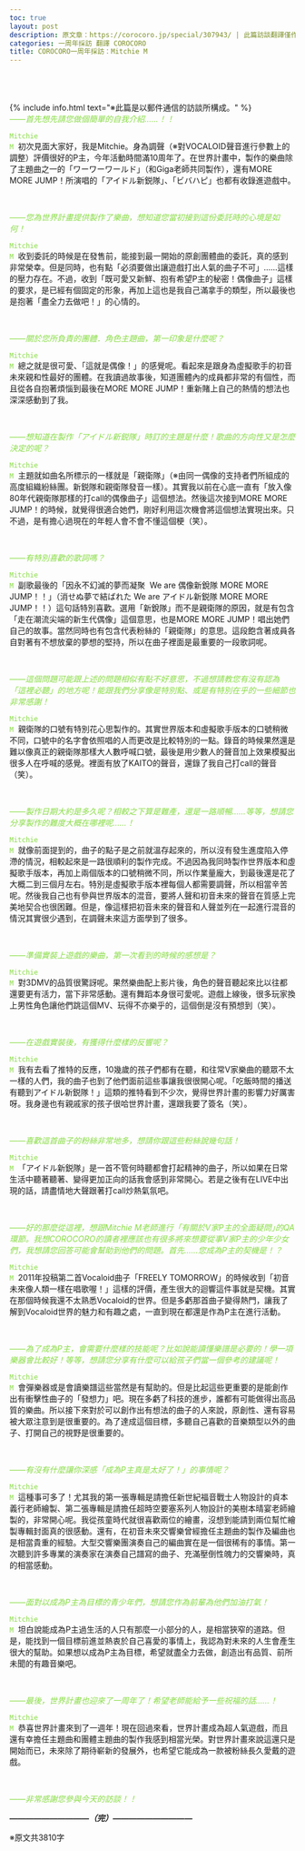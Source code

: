 ```yaml
---
toc: true
layout: post
description: 原文章：https://corocoro.jp/special/307943/ | 此篇訪談翻譯僅作為個人練習。
categories: 一周年採訪 翻譯 COROCORO
title: COROCORO一周年採訪：Mitchie M
---
```

<br><br><br>
{% include info.html text="※此篇是以郵件通信的訪談所構成。" %}
<br>
<span style="color:#88dd44">_——首先想先請您做個簡單的自我介紹……！！_</span>

<code><span style="color:#88dd44">Mitchie M</span></code>&nbsp;&nbsp;初次見面大家好，我是Mitchie。身為調聲（※對VOCALOID聲音進行參數上的調整）評價很好的P主，今年活動時間滿10周年了。在世界計畫中，製作的樂曲除了主題曲之一的「ワーワーワールド」（和Giga老師共同製作），還有MORE MORE JUMP！所演唱的「アイドル新鋭隊」、「ビバハピ」也都有收錄進遊戲中。

<br>

<span style="color:#88dd44">_——您為世界計畫提供製作了樂曲，想知道您當初接到這份委託時的心境是如何！_</span>

<code><span style="color:#88dd44">Mitchie M</span></code>&nbsp;&nbsp;收到委託的時候是在發售前，能接到最一開始的原創團體曲的委託，真的感到非常榮幸。但是同時，也有點「必須要做出讓遊戲打出人氣的曲子不可」……這樣的壓力存在。不過，收到「既可愛又新鮮、抱有希望P主的秘密！偶像曲子」這樣的要求，是已經有個固定的形象，再加上這也是我自己滿拿手的類型，所以最後也是抱著「盡全力去做吧！」的心情的。

<br>

<span style="color:#88dd44">_——關於您所負責的團體．角色主題曲，第一印象是什麼呢？_</span>

<code><span style="color:#88dd44">Mitchie M</span></code>&nbsp;&nbsp;總之就是很可愛、「這就是偶像！」的感覺呢。看起來是跟身為虛擬歌手的初音未來親和性最好的團體。在我讀過故事後，知道團體內的成員都非常的有個性，而且從各自抱著煩惱到最後在MORE MORE JUMP！重新賭上自己的熱情的想法也深深感動到了我。

<br> 

<span style="color:#88dd44">_——想知道在製作「アイドル新鋭隊」時訂的主題是什麼！歌曲的方向性又是怎麼決定的呢？_</span>

<code><span style="color:#88dd44">Mitchie M</span></code>&nbsp;&nbsp;主題就如曲名所標示的一樣就是「親衛隊」（※由同一偶像的支持者們所組成的高度組織紛絲團。新鋭隊和親衛隊發音一樣）。其實我以前在心底一直有「放入像80年代親衛隊那樣的打call的偶像曲子」這個想法。然後這次接到MORE MORE JUMP！的時候，就覺得很適合她們，剛好利用這次機會將這個想法實現出來。只不過，是有擔心過現在的年輕人會不會不懂這個梗（笑）。

<br>

<span style="color:#88dd44">_——有特別喜歡的歌詞嗎？_</span>

<code><span style="color:#88dd44">Mitchie M</span></code>&nbsp;&nbsp;副歌最後的「因永不幻滅的夢而凝聚  We are 偶像新銳隊 MORE MORE JUMP！！」（消せぬ夢で結ばれた We are アイドル新鋭隊 MORE MORE JUMP！！）這句話特別喜歡。選用「新銳隊」而不是親衛隊的原因，就是有包含「走在潮流尖端的新生代偶像」這個意思，也是MORE MORE JUMP！唱出她們自己的故事。當然同時也有包含代表粉絲的「親衛隊」的意思。這段飽含著成員各自對著有不想放棄的夢想的堅持，所以在曲子裡面是最重要的一段歌詞呢。

<br>

<span style="color:#88dd44">_——這個問題可能跟上述的問題相似有點不好意思，不過想請教您有沒有認為「這裡必聽」的地方呢！能跟我們分享像是特別點、或是有特別在乎的一些細節也非常感謝！_ </span>

<code><span style="color:#88dd44">Mitchie M</span></code>&nbsp;&nbsp;親衛隊的口號有特別花心思製作的。其實世界版本和虛擬歌手版本的口號稍微不同，口號中的名字會依照唱的人而更改是比較特別的一點。錄音的時候果然還是難以像真正的親衛隊那樣大人數呼喊口號，最後是用少數人的聲音加上效果模擬出很多人在呼喊的感覺。裡面有放了KAITO的聲音，還錄了我自己打call的聲音（笑）。

<br> 

<span style="color:#88dd44">_——製作日期大約是多久呢？相較之下算是難產，還是一路順暢……等等，想請您分享製作的難度大概在哪裡呢……！_</span>

<code><span style="color:#88dd44">Mitchie M</span></code>&nbsp;&nbsp;就像前面提到的，曲子的點子是之前就溫存起來的，所以沒有發生進度陷入停滯的情況，相較起來是一路很順利的製作完成。不過因為我同時製作世界版本和虛擬歌手版本，再加上兩個版本的口號稍微不同，所以作業量龐大，到最後還是花了大概二到三個月左右。特別是虛擬歌手版本裡每個人都需要調聲，所以相當辛苦呢。然後我自己也有參與世界版本的混音，要將人聲和初音未來的聲音在質感上完美地契合也很困難。但是，像這樣把初音未來的聲音和人聲並列在一起進行混音的情況其實很少遇到，在調聲未來這方面學到了很多。

<br> 

<span style="color:#88dd44">_——準備實裝上遊戲的樂曲，第一次看到的時候的感想是？_</span>

<code><span style="color:#88dd44">Mitchie M</span></code>&nbsp;&nbsp;對3DMV的品質很驚訝呢。果然樂曲配上影片後，角色的聲音聽起來比以往都還要更有活力，當下非常感動。還有舞蹈本身很可愛呢。遊戲上線後，很多玩家換上男性角色讓他們跳這個MV、玩得不亦樂乎的，這個倒是沒有預想到（笑）。

<br> 

<span style="color:#88dd44">_——在遊戲實裝後，有獲得什麼樣的反響呢？_ </span>

<code><span style="color:#88dd44">Mitchie M</span></code>&nbsp;&nbsp;我有去看了推特的反應，10幾歲的孩子們都有在聽，和往常V家樂曲的聽眾不太一樣的人們，我的曲子也到了他們面前這些事讓我很很開心呢。「吃飯時間的播送有聽到アイドル新鋭隊！」這類的推特看到不少次，覺得世界計畫的影響力好厲害呀。我身邊也有親戚家的孩子很哈世界計畫，還跟我要了簽名（笑）。

<br> 

<span style="color:#88dd44">_——喜歡這首曲子的粉絲非常地多，想請你跟這些粉絲說幾句話！_</span>

<code><span style="color:#88dd44">Mitchie M</span></code>&nbsp;&nbsp;「アイドル新鋭隊」是一首不管何時聽都會打起精神的曲子，所以如果在日常生活中聽著聽著、變得更加正向的話我會感到非常開心。若是之後有在LIVE中出現的話，請盡情地大聲跟著打call炒熱氣氛吧。

<br> 

<span style="color:#88dd44">_——好的那麼從這裡，想跟Mitchie M老師進行「有關於V家P主的全面疑問｣的QA環節。我想COROCORO的讀者裡應該也有很多將來想要從事V家P主的少年少女們，我想請您回答可能會幫助到他們的問題。首先......您成為P主的契機是！？_</span>

<code><span style="color:#88dd44">Mitchie M</span></code>&nbsp;&nbsp;2011年投稿第二首Vocaloid曲子「FREELY TOMORROW」的時候收到「初音未來像人類一樣在唱歌喔！」這樣的評價，產生很大的迴響這件事就是契機。其實在那個時候我還不太熟悉Vocaloid的世界。但是多虧那首曲子變得熱門，讓我了解到Vocaloid世界的魅力和有趣之處，一直到現在都還是作為P主在進行活動。

<br> 

<span style="color:#88dd44">_——為了成為P主，會需要什麼樣的技能呢？比如說能讀懂樂譜是必要的！學一項樂器會比較好！等等，想請您分享有什麼可以給孩子們當一個參考的建議呢！_</span>

<code><span style="color:#88dd44">Mitchie M</span></code>&nbsp;&nbsp;會彈樂器或是會讀樂譜這些當然是有幫助的。但是比起這些更重要的是能創作出有衝擊性曲子的「發想力」吧。現在多虧了科技的進步，誰都有可能做得出高品質的樂曲。所以接下來對於可以創作出有想法的曲子的人來說，原創性、還有容易被大眾注意到是很重要的。為了達成這個目標，多聽自己喜歡的音樂類型以外的曲子、打開自己的視野是很重要的。

<br> 

<span style="color:#88dd44">_——有沒有什麼讓你深感「成為P主真是太好了！」的事情呢？_</span>

<code><span style="color:#88dd44">Mitchie M</span></code>&nbsp;&nbsp;這種事可多了！尤其我的第一張專輯是請擔任新世紀福音戰士人物設計的貞本義行老師繪製、第二張專輯是請擔任超時空要塞系列人物設計的美樹本晴宴老師繪製的，非常開心呢。我從孩童時代就很喜歡兩位的繪畫，沒想到能請到兩位幫忙繪製專輯封面真的很感動。還有，在初音未來交響樂曾經擔任主題曲的製作及編曲也是相當貴重的經驗。大型交響樂團演奏自己的編曲實在是一個很稀有的事情。第一次聽到許多專業的演奏家在演奏自己譜寫的曲子、充滿壓倒性魄力的交響樂時，真的相當感動。

<br> 

<span style="color:#88dd44">_——面對以成為P主為目標的青少年們，想請您作為前輩為他們加油打氣！_</span>

<code><span style="color:#88dd44">Mitchie M</span></code>&nbsp;&nbsp;坦白說能成為P主過生活的人只有那麼一小部分的人，是相當狹窄的道路。但是，能找到一個目標前進並熱衷於自己喜愛的事情上，我認為對未來的人生會產生很大的幫助。如果想以成為P主為目標，希望就盡全力去做，創造出有品質、前所未聞的有趣音樂吧。

<br> 

<span style="color:#88dd44">_——最後，世界計畫也迎來了一周年了！希望老師能給予一些祝福的話……！_ </span>

<code><span style="color:#88dd44">Mitchie M</span></code>&nbsp;&nbsp;恭喜世界計畫來到了一週年！現在回過來看，世界計畫成為超人氣遊戲，而且還有幸擔任主題曲和團體主題曲的製作我感到相當光榮。對世界計畫來說這還只是開始而已，未來除了期待嶄新的發展外，也希望它能成為一款被粉絲長久愛戴的遊戲。

<br> 

<span style="color:#88dd44">_——非常感謝您參與今天的訪談！！_</span>

___——————————（完）——————————___

※原文共3810字